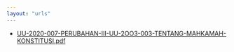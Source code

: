```yaml
---
layout: "urls"
---
```

* [UU-2020-007-PERUBAHAN-III-UU-2OO3-003-TENTANG-MAHKAMAH-KONSTITUSI.pdf](UU-2020-007-PERUBAHAN-III-UU-2OO3-003-TENTANG-MAHKAMAH-KONSTITUSI.pdf)
